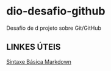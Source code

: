 # dio-desafio-github
Desafio de d projeto sobre Git/GitHub


## LINKES ÚTEIS
[Sintaxe Básica Markdown](https://www.markdownguide.org/basic-syntax/)
